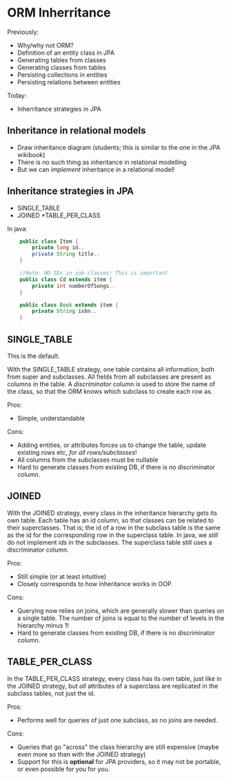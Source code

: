 # ORM Inherritance

Previously:
  * Why/why not ORM?
  * Definition of an entity class in JPA
  * Generating tables from classes
  * Generating classes from tables
  * Persisting collections in entities
  * Persisting relations between entities

Today:

  * Inherritance strategies in JPA

## Inheritance in relational models

  * Draw inheritance diagram (students; this is similar to the one in the JPA
    wikibook)
  * There is no such thing as inheritance in relational modelling
  * But we can _implement_ inheritance _in_ a relational model!

## Inheritance strategies in JPA

  * SINGLE\_TABLE
  * JOINED
  *TABLE\_PER\_CLASS

In java:
```java
	public class Item {
		private long id..
		private String title..
	}

	//Note: NO IDs in sub-classes! This is important
	public class Cd extends item {
		private int numberOfSongs..
	}

	public class Book extends item {
		private String isbn..
	}
```

## SINGLE\_TABLE

This is the default.

With the SINGLE\_TABLE strategy, one table contains all information; both from
super and subclasses. All fields from all subclasses are present as columns in
the table. A _discriminator_ column is used to store the name of the class, so
that the ORM knows which subclass to create each row as.

Pros:

  * Simple, understandable

Cons:

  * Adding entities, or attributes forces us to change the table, update
    existing rows etc, _for all rows/subclasses_!
  * All columns from the subclasses must be nullable
  * Hard to generate classes from existing DB, if there is no discriminator
    column.

## JOINED

With the JOINED strategy, every class in the inheritance hierarchy gets its own
table. Each table has an id column, so that classes can be related to their
superclasses. That is; the id of a row in the subclass table is the same as the
id for the corresponding row in the superclass table. In java, we _still_ do not
implement ids in the subclasses.
The superclass table still uses a discriminator column.

Pros:

  * Still simple (or at least intuitive)
  * Closely corresponds to how inheritance works in OOP.

Cons:

  * Querying now relies on joins, which are generally slower than queries on a
    single table. The number of joins is equal to the number of levels in the
    hierarchy minus 1!
  * Hard to generate classes from existing DB, if there is no discriminator
    column.

## TABLE\_PER\_CLASS

In the TABLE\_PER\_CLASS strategy, every class has its own table, just like in the
JOINED strategy, but _all_ attributes of a superclass are replicated in the
subclass tables, not just the id.

Pros:

  * Performs well for queries of just one subclass, as no joins are needed.

Cons:

  *  Queries that go "across" the class hierarchy are still expensive (maybe
     even more so than with the JOINED strategy)
  * Support for this is **optional** for JPA providers, so it may not be
    portable, or even possible for you for you.
